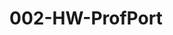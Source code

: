 # 002-HW-ProfPort

<!-- Created initial html and css files -->
<!-- Took a look at layout and looked a bit similar to HW-001 so copied over HTML and style.css to have a starting point -->
<!-- Customized header and navigation links; added some style with coloring and addition of banner design -->
<!-- Made a variety of updates with images, place holder texts, headers. Included stylistic highlighting on letters. Adjusted relative positioning of each title to stay on folder image -->
<!-- Made a lot of style changes, added stock images, added column elements to projects. Plenty more to do. -->
<!-- Added and adjusted layout for all placeholder project images, attempting to work on glow effect on hover -->